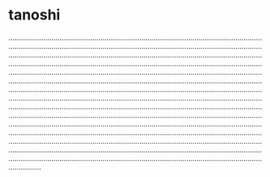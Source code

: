 # tanoshi
....................................................................................................................................................................................................................................................................................................................................................................................................................................................................................................................................................................................................................................................................................................................................................................................................................................................................................................................................................................................................................................................................................................................................................................................................................................................................................................................................................................................................................................................................................................................................................................................................................................................................................................................................................................................................................................................................................................................................................